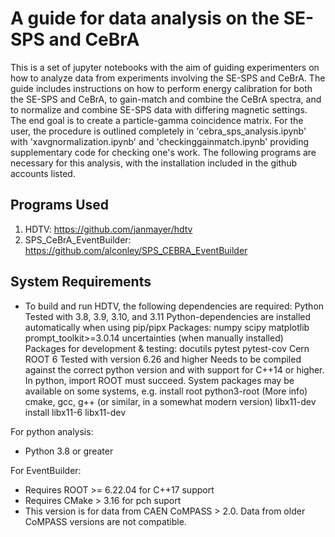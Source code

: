 # A guide for data analysis on the SE-SPS and CeBrA

This is a set of jupyter notebooks with the aim of guiding experimenters on how to analyze data from experiments involving the SE-SPS and CeBrA. The guide includes instructions on how to perform energy calibration for both the SE-SPS and CeBrA, to gain-match and combine the CeBrA spectra, and to normalize and combine SE-SPS data with differing magnetic settings. The end goal is to create a particle-gamma coincidence matrix. For the user, the procedure is outlined completely in 'cebra_sps_analysis.ipynb' with 'xavgnormalization.ipynb' and 'checkinggainmatch.ipynb' providing supplementary code for checking one's work. The following programs are necessary for this analysis, with the installation included in the github accounts listed.

## Programs Used
1. HDTV: https://github.com/janmayer/hdtv
2. SPS_CeBrA_EventBuilder: https://github.com/alconley/SPS_CEBRA_EventBuilder
   
## System Requirements
- To build and run HDTV, the following dependencies are required:
    Python
        Tested with 3.8, 3.9, 3.10, and 3.11
        Python-dependencies are installed automatically when using pip/pipx
            Packages: numpy scipy matplotlib prompt_toolkit>=3.0.14 uncertainties (when manually installed)
            Packages for development & testing: docutils pytest pytest-cov
    Cern ROOT 6
        Tested with version 6.26 and higher
        Needs to be compiled against the correct python version and with support for C++14 or higher.
        In python, import ROOT must succeed.
        System packages may be available on some systems, e.g. <tool> install root python3-root (More info)
    cmake, gcc, g++ (or similar, in a somewhat modern version)
    libx11-dev <tool> install libx11-6 libx11-dev

For python analysis:
- Python 3.8 or greater
  
For EventBuilder:
- Requires ROOT >= 6.22.04 for C++17 support
- Requires CMake > 3.16 for pch suport
- This version is for data from CAEN CoMPASS > 2.0. Data from older CoMPASS versions are not compatible.
